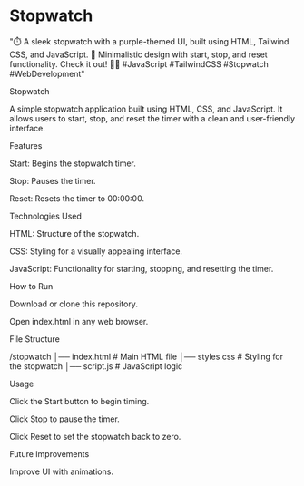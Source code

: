 # Stopwatch
"⏱️ A sleek stopwatch with a purple-themed UI, built using HTML, Tailwind CSS, and JavaScript. 🚀 Minimalistic design with start, stop, and reset functionality. Check it out! 💜✨ #JavaScript #TailwindCSS #Stopwatch #WebDevelopment"

Stopwatch

A simple stopwatch application built using HTML, CSS, and JavaScript. It allows users to start, stop, and reset the timer with a clean and user-friendly interface.

Features

Start: Begins the stopwatch timer.

Stop: Pauses the timer.

Reset: Resets the timer to 00:00:00.

Technologies Used

HTML: Structure of the stopwatch.

CSS: Styling for a visually appealing interface.

JavaScript: Functionality for starting, stopping, and resetting the timer.

How to Run

Download or clone this repository.

Open index.html in any web browser.

File Structure

/stopwatch
│── index.html  # Main HTML file
│── styles.css  # Styling for the stopwatch
│── script.js   # JavaScript logic

Usage

Click the Start button to begin timing.

Click Stop to pause the timer.

Click Reset to set the stopwatch back to zero.

Future Improvements

Improve UI with animations.
